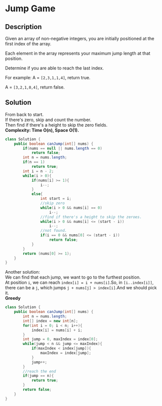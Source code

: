 # Jump Game
## Description
Given an array of non-negative integers, you are initially positioned at the first index of the array.

Each element in the array represents your maximum jump length at that position.

Determine if you are able to reach the last index.

For example:
A = `[2,3,1,1,4]`, return true.

A = `[3,2,1,0,4]`, return false.
## Solution
From back to start.  
If there's zero, skip and count the number.  
Then find if there's a height to skip the zero fields.  
**Complexity: Time O(n), Space O(1).**
```java
class Solution {
    public boolean canJump(int[] nums) {
        if(nums == null || nums.length == 0)
            return false;
        int n = nums.length;
        if(n == 1)
            return true;
        int i = n - 2;
        while(i > 0){
            if(nums[i] >= 1){
                i--;
            }
            else{
                int start = i;
                //skip zero
                while(i > 0 && nums[i] == 0)
                    i--;
                //find if there's a height to skip the zeroes.
                while(i > 0 && nums[i] <= (start - i))
                    i--;
                //not found.
                if(i == 0 && nums[0] <= (start - i))
                    return false;
            }
        }
        return (nums[0] >= 1);
    }
}
```
Another solution:  
We can find that each jump, we want to go to the furthest position.  
At position `i`, we can reach `index[i] = i + nums[i]`.So, in `[i..index[i]]`, there can be a `j`, which jumps `j + nums[j] > index[i]`.And we should pick it.  
**Greedy**
```java
class Solution {
    public boolean canJump(int[] nums) {
        int n = nums.length;
        int[] index = new int[n];
        for(int i = 0; i < n; i++){
            index[i] = nums[i] + i;
        }
        int jump = 0, maxIndex = index[0];
        while(jump < n && jump <= maxIndex){
            if(maxIndex < index[jump]){
                maxIndex = index[jump];
            }
            jump++;
        }
        //reach the end
        if(jump == n){
            return true;
        }
        return false;   
    }
}
```
